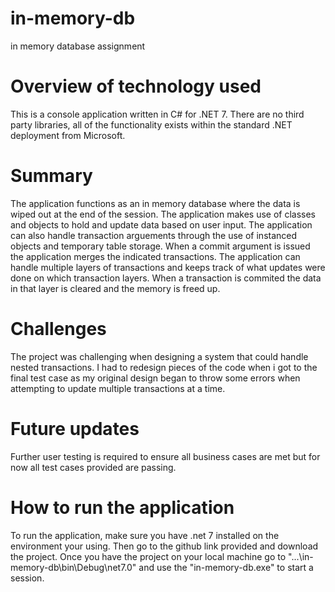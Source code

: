 # in-memory-db
in memory database assignment

# Overview of technology used
This is a console application written in C# for .NET 7. There are no third party libraries, all of the functionality exists within the standard .NET deployment from Microsoft.

# Summary
The application functions as an in memory database where the data is wiped out at the end of the session. The application makes use of classes and objects to hold and update data based on user input. The application can also handle transaction arguements through the use of instanced objects and temporary table storage. When a commit argument is issued the application merges the indicated transactions. The application can handle multiple layers of transactions and keeps track of what updates were done on which transaction layers. When a transaction is commited the data in that layer is cleared and the memory is freed up.

# Challenges
The project was challenging when designing a system that could handle nested transactions. I had to redesign pieces of the code when i got to the final test case as my original design began to throw some errors when attempting to update multiple transactions at a time.

# Future updates
Further user testing is required to ensure all business cases are met but for now all test cases provided are passing.

# How to run the application
To run the application, make sure you have .net 7 installed on the environment your using. Then go to the github link provided and download the project. Once you have the project on your local machine go to "...\in-memory-db\bin\Debug\net7.0" and use the "in-memory-db.exe" to start a session.
